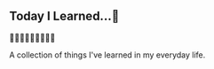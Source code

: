 ## Today I Learned...🌚 

🙂🤗🤔🙂🤗🤔🙂🤗🤔

A collection of things I've learned in my everyday life.








